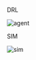 DRL  

![agent](https://github.com/ataeiamirhosein/optic/sim/blob/main/agent.jpg)  

SIM  

![sim](https://github.com/ataeiamirhosein/optic/sim/blob/main/sim.bmp)  
